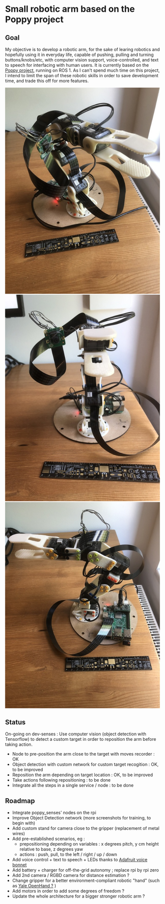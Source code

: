 # Small robotic arm based on the Poppy project


## Goal
My objective is to develop a robotic arm, for the sake of learing robotics and hopefully using it in everyday life, capable of pushing, pulling and 
turning buttons/knobs/etc, with computer vision support, voice-controlled, and text to speech for interfacing with human users. It is currently based on the [Poppy project](https://www.poppy-project.org/fr/robots/poppy-ergo-jr/), running on ROS 1.
As I can't spend much time on this project, I intend to limit the span of these robotic skills in order to save development time, and trade this off for more features.

![](https://github.com/ezececi/poppy/blob/master/poppy_github_metainfo/img/2021_05_Poppy_pictures/Poppy_Front.jpg)
![](https://github.com/ezececi/poppy/blob/master/poppy_github_metainfo/img/2021_05_Poppy_pictures/Poppy_Front2.jpg)
![](https://github.com/ezececi/poppy/blob/master/poppy_github_metainfo/img/2021_05_Poppy_pictures/Poppy_Side.jpg)

## Status
On-going on dev-senses : Use computer vision (object detection with Tensorflow) to detect a custom target in order to reposition the arm before taking action.
- Node to pre-position the arm close to the target with moves recorder : OK
- Object detection with custom network for custom target recogition : OK, to be improved
- Reposition the arm depending on target location : OK, to be improved
- Take actions following repositioning : to be done
- Integrate all the steps in a single service / node : to be done

## Roadmap
- Integrate poppy_senses' nodes on the rpi
- Improve Object Detection network (more screenshots for training, to begin with)
- Add custom stand for camera close to the gripper (replacement of metal wires)
- Add pre-established scenarios, eg : 
  - prepositioning depending on variables : x degrees pitch, y cm height relative to base, z degrees yaw
  - actions : push, pull, to the left / right / up / down
- Add voice control  + text to speech + LEDs thanks to [Adafruit voice bonnet](https://www.adafruit.com/product/4757)
- Add battery + charger for off-the-grid autonomy ; replace rpi by rpi zero 
- Add 2nd camera / RGBD camera for distance estimation ?
- Change gripper for a better environment-compliant robotic "hand" (such as [Yale OpenHand ?](https://www.eng.yale.edu/grablab/openhand/) )
- Add motors in order to add some degrees of freedom ?
- Update the whole architecture for a bigger stronger robotic arm ?


